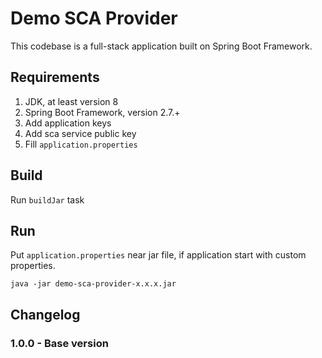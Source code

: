 # Demo SCA Provider
This codebase is a full-stack application built on Spring Boot Framework.

## Requirements
1. JDK, at least version 8
2. Spring Boot Framework, version 2.7.+
3. Add application keys
4. Add sca service public key
5. Fill `application.properties`

## Build
Run `buildJar` task

## Run
Put `application.properties` near jar file, if application start with custom properties.
```
java -jar demo-sca-provider-x.x.x.jar
```

## Changelog
### 1.0.0 - Base version
